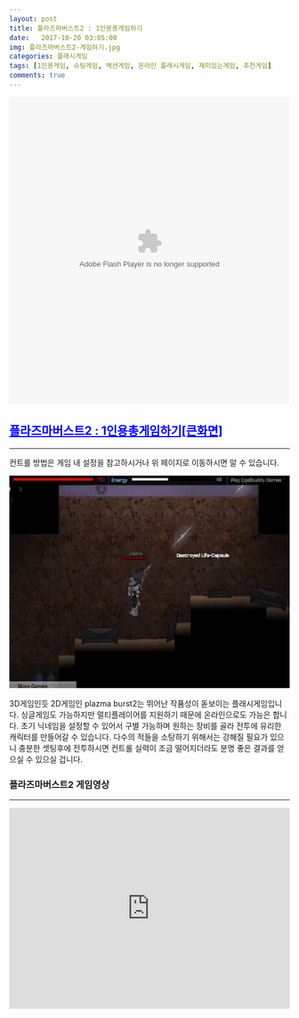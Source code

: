 ```yaml
---
layout: post
title: 플라즈마버스트2 : 1인용총게임하기
date:   2017-10-20 03:05:00
img: 플라즈마버스트2-게임하기.jpg
categories: 플래시게임
tags: [1인용게임, 슈팅게임, 액션게임, 온라인 플래시게임, 재미있는게임, 추천게임]
comments: true
---
```



<embed src="http://cfile27.uf.tistory.com/media/121024334EB169A12E5BD7" type="application/x-shockwave-flash" width="100%" height="550">
<h2><span style="color: #0000ff;"><a style="color: #0000ff;" href="http://minecraft.leeseungju.com/plazmaburst2">플라즈마버스트2 : 1인용총게임하기[큰화면]</a></span></h2>

<hr />

컨트롤 방법은 게임 내 설정을 참고하시거나 위 페이지로 이동하시면 알 수 있습니다.

<img class="alignnone size-mh-magazine-lite-content wp-image-284" src="/images/플라즈마버스트2-게임하기.jpg" alt="" width="100%" height="381" />

3D게임인듯 2D게임인 plazma burst2는 뛰어난 작품성이 돋보이는 플래시게임입니다. 싱글게임도 가능하지만 멀티플레이어를 지원하기 때문에 온라인으로도 가능은 합니다. 초기 닉네임을 설정할 수 있어서 구별 가능하며 원하는 장비를 골라 전투에 유리한 캐릭터를 만들어갈 수 있습니다. 다수의 적들을 소탕하기 위해서는 강해질 필요가 있으니 충분한 셋팅후에 전투하시면 컨트롤 실력이 조금 떨어지더라도 분명 좋은 결과를 얻으실 수 있으실 겁니다.
<h3>플라즈마버스트2 게임영상</h3>

<hr />

<iframe src="https://www.youtube.com/embed/c9139kaJ5W4?rel=0" width="100%" height="360" frameborder="0" allowfullscreen="allowfullscreen"></iframe>